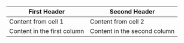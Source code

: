 First Header | Second Header
------------ | -------------
Content from cell 1 | Content from cell 2
Content in the first column | Content in the second column